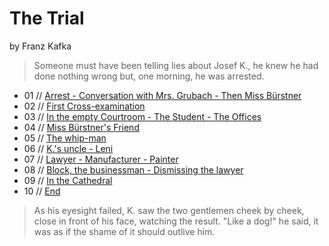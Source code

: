 
# The Trial

by Franz Kafka

> Someone must have been telling lies about Josef K., he knew he had
> done nothing wrong but, one morning, he was arrested. 

- 01 // [Arrest - Conversation with Mrs. Grubach - Then Miss Bürstner](01.md)
- 02 // [First Cross-examination](02.md)
- 03 // [In the empty Courtroom - The Student - The Offices](03.md)
- 04 // [Miss Bürstner's Friend](04.md)
- 05 // [The whip-man](05.md)
- 06 // [K.'s uncle - Leni](06.md)
- 07 // [Lawyer - Manufacturer - Painter](07.md)
- 08 // [Block, the businessman - Dismissing the lawyer](08.md)
- 09 // [In the Cathedral](09.md)
- 10 // [End](10.md)

> As his eyesight failed, K. saw the two gentlemen cheek by cheek, close in front of his face, 
> watching the result. "Like a dog!" he said, it was as if the shame of it should outlive him.
